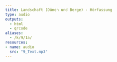 ```yaml
---
title: Landschaft (Dünen und Berge) - Hörfassung
type: audio
outputs:
  - html
  - qrcode
aliases:
  - /k/9/1a/
resources:
- name: audio
  src: "9_Text.mp3"
---
```

